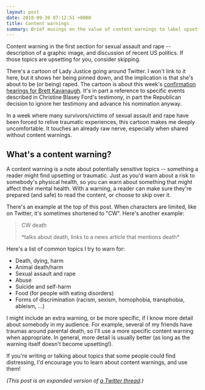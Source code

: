 ```yaml
---
layout: post
date: 2018-09-30 07:12:51 +0000
title: Content warnings
summary: Brief musings on the value of content warnings to label upsetting/triggering information.
---
```


Content warning in the first section for sexual assault and rape -- description of a graphic image, and discussion of recent US politics.
If those topics are upsetting for you, consider skipping.

There's a cartoon of Lady Justice going around Twitter.
I won't link to it here, but it shows her being pinned down, and the implication is that she's about to be (or being) raped.
The cartoon is about this week's [confirmation hearings for Brett Kavanaugh](https://en.wikipedia.org/wiki/Brett_Kavanaugh_Supreme_Court_nomination#September_27,_2018).
It's in part a reference to specific events described in Christine Blasey Ford's testimony, in part the Republican decision to ignore her testimony and advance his nomination anyway.

In a week where many survivors/victims of sexual assault and rape have been forced to relive traumatic experiences, this cartoon makes me deeply uncomfortable.
It touches an already raw nerve, especially when shared without content warnings.

## What's a content warning?

A content warning is a note about potentially sensitive topics -- something a reader might find upsetting or traumatic.
Just as you'd warn about a risk to somebody's physical health, so you can warn about something that might affect their mental health.
With a warning, a reader can make sure they're prepared (and safe) to read the content, or choose to skip over it.

There's an example at the top of this post.
When characters are limited, like on Twitter, it's sometimes shortened to "CW".
Here's another example:

> CW death
>
> \*talks about death, links to a news article that mentions death*

Here's a list of common topics I try to warn for:

-   Death, dying, harm
-   Animal death/harm
-   Sexual assault and rape
-   Abuse
-   Suicide and self-harm
-   Food (for people with eating disorders)
-   Forms of discrimination (racism, sexism, homophobia, transphobia, ableism, ...)

I might include an extra warning, or be more specific, if I know more detail about somebody in my audience.
For example, several of my friends have traumas around parental death, so I'll use a more specific content warning when appropriate.
In general, more detail is usually better (as long as the warning itself doesn't become upsetting!).

If you're writing or talking about topics that some people could find distressing, I'd encourage you to learn about content warnings, and use them!

*(This post is an expanded version of [a Twitter thread](https://twitter.com/alexwlchan/status/1046149488090509313).)*
